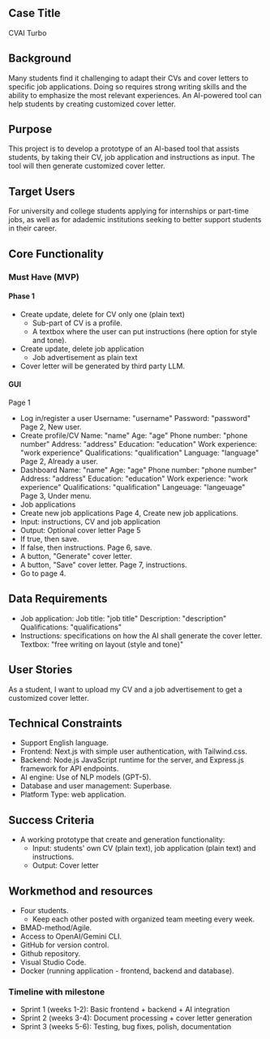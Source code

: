 ## Case Title
CVAI Turbo

## Background
Many students find it challenging to adapt their CVs and cover letters to specific job applications. Doing so requires strong writing skills and the ability to emphasize the most relevant experiences. An AI-powered tool can help students by creating customized cover letter.

## Purpose
This project is to develop a prototype of an AI-based tool that assists students, by taking their CV, job application and instructions as input. The tool will then generate customized cover letter.

## Target Users
For university and college students applying for internships or part-time jobs, as well as for adademic institutions seeking to better support students in their career.

## Core Functionality

### Must Have (MVP)
#### Phase 1
- Create update, delete for CV only one (plain text)
  - Sub-part of CV is a profile.
  - A textbox where the user can put instructions (here option for style and tone).
- Create update, delete job application
  - Job advertisement as plain text
- Cover letter will be generated by third party LLM.

#### GUI
Page 1
- Log in/register a user
    Username: "username"
    Password: "password"
Page 2, New user.
- Create profile/CV
    Name: "name"
    Age: "age"
    Phone number: "phone number"
    Address: "address"
    Education: "education"
    Work experience: "work experience"
    Qualifications: "qualification"
    Language: "language"
Page 2, Already a user.
- Dashboard
    Name: "name"
    Age: "age"
    Phone number: "phone number"
    Address: "address"
    Education: "education"
    Work experience: "work experience"
    Qualifications: "qualification"
    Langeuage: "langeuage"
Page 3, Under menu.
- Job applications
- Create new job applications
Page 4, Create new job applications.
- Input: instructions, CV and job application
- Output: Optional cover letter
Page 5
- If true, then save.
- If false, then instructions.
Page 6, save.
- A button, "Generate" cover letter.
- A button, "Save" cover letter.
Page 7, instructions.
- Go to page 4.

## Data Requirements
- Job application: 
    Job title: "job title"
    Description: "description"
    Qualifications: "qualifications"
- Instructions: specifications on how the AI shall generate the cover letter.
    Textbox: "free writing on layout (style and tone)"

## User Stories
As a student, I want to upload my CV and a job advertisement to get a customized cover letter.

## Technical Constraints
- Support English language.
- Frontend: Next.js with simple user authentication, with Tailwind.css.
- Backend: Node.js JavaScript runtime for the server, and Express.js framework for API endpoints.
- AI engine: Use of NLP models (GPT-5).
- Database and user management: Superbase.
- Platform Type: web application.

## Success Criteria
- A working prototype that create and generation functionality:
  - Input: students' own CV (plain text), job application (plain text) and instructions.
  - Output: Cover letter

## Workmethod and resources
- Four students.
  - Keep each other posted with organized team meeting every week.
- BMAD-method/Agile.
- Access to OpenAI/Gemini CLI.
- GitHub for version control.
- Github repository.
- Visual Studio Code.
- Docker (running application - frontend, backend and database).

### Timeline with milestone
- Sprint 1 (weeks 1-2): Basic frontend + backend + AI integration
- Sprint 2 (weeks 3-4): Document processing + cover letter generation
- Sprint 3 (weeks 5-6): Testing, bug fixes, polish, documentation
